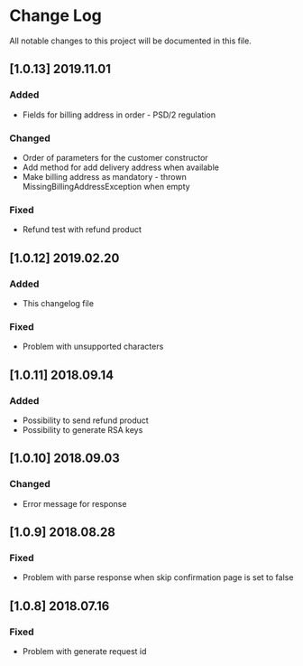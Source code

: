 # Change Log
All notable changes to this project will be documented in this file.

## [1.0.13] 2019.11.01
### Added
- Fields for billing address in order - PSD/2 regulation

### Changed
- Order of parameters for the customer constructor
- Add method for add delivery address when available
- Make billing address as mandatory - thrown MissingBillingAddressException when empty

### Fixed
- Refund test with refund product

## [1.0.12] 2019.02.20
### Added
- This changelog file

### Fixed
- Problem with unsupported characters

## [1.0.11] 2018.09.14
### Added
- Possibility to send refund product
- Possibility to generate RSA keys

## [1.0.10] 2018.09.03
### Changed
- Error message for response

## [1.0.9] 2018.08.28
### Fixed
- Problem with parse response when skip confirmation page is set to false

## [1.0.8] 2018.07.16
### Fixed
- Problem with generate request id
